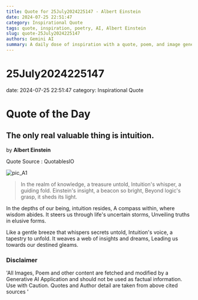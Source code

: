 ```yaml
---
title: Quote for 25July2024225147 - Albert Einstein
date: 2024-07-25 22:51:47
category: Inspirational Quote
tags: quote, inspiration, poetry, AI, Albert Einstein
slug: quote-25July2024225147
authors: Gemini AI
summary: A daily dose of inspiration with a quote, poem, and image generated by AI.
---
```


# 25July2024225147
date: 2024-07-25 22:51:47
category: Inspirational Quote

# Quote of the Day
## The only real valuable thing is intuition.
by **Albert Einstein**

Quote Source : QuotablesIO

![pic_A1](media/20240725225147.png)


> In the realm of knowledge, a treasure untold,
Intuition's whisper, a guiding fold.
Einstein's insight, a beacon so bright,
Beyond logic's grasp, it sheds its light.

In the depths of our being, intuition resides,
A compass within, where wisdom abides.
It steers us through life's uncertain storms,
Unveiling truths in elusive forms.

Like a gentle breeze that whispers secrets untold,
Intuition's voice, a tapestry to unfold.
It weaves a web of insights and dreams,
Leading us towards our destined gleams.


### Disclaimer
'All Images, Poem and other content are fetched and modified by a Generative AI Application and should not be used as factual information. Use with Caution. Quotes and Author detail are taken from above cited sources '
    